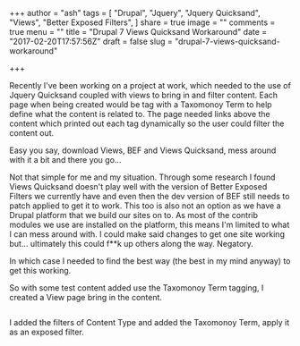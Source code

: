 +++
author = "ash"
tags = [
  "Drupal",
  "Jquery",
  "Jquery Quicksand",
  "Views",
  "Better Exposed Filters",
]
share = true
image = ""
comments = true
menu = ""
title = "Drupal 7 Views Quicksand Workaround"
date = "2017-02-20T17:57:56Z"
draft = false
slug = "drupal-7-views-quicksand-workaround"

+++

Recently I've been working on a project at work, which needed to the use of Jquery Quicksand coupled with views to bring in and filter content. Each page when being created would be tag with a Taxomonoy Term to help define what the content is related to. The page needed links above the content which printed out each tag dynamically so the user could filter the content out.

Easy you say, download Views, BEF and Views Quicksand, mess around with it a bit and there you go...

Not that simple for me and my situation. Through some research I found Views Quicksand doesn't play well with the version of Better Exposed Filters we currently have and even then the dev version of BEF still needs to patch applied to get it to work. This too is also not an option as we have a Drupal platform that we build our sites on to. As most of the contrib modules we use are installed on the platform, this means I'm limited to what I can mess around with. I could make said changes to get one site working but... ultimately this could f**k up others along the way. Negatory.

In which case I needed to find the best way (the best in my mind anyway) to get this working.

So with some test content added use the Taxomonoy Term tagging, I created a View page bring in the content.

<image>

I added the filters of Content Type and added the Taxomonoy Term, apply it as an exposed filter.
